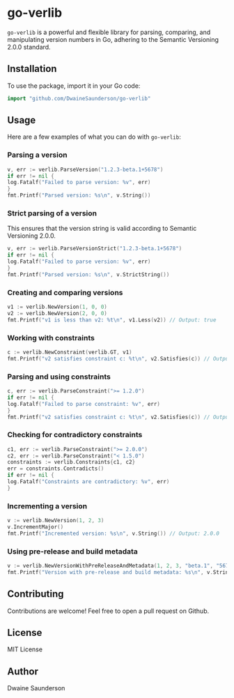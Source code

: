 # go-verlib

`go-verlib` is a powerful and flexible library for parsing, comparing, and manipulating version numbers in Go, adhering
to the Semantic Versioning 2.0.0 standard.

## Installation

To use the package, import it in your Go code:

```go
import "github.com/DwaineSaunderson/go-verlib"
```

## Usage

Here are a few examples of what you can do with `go-verlib`:

### Parsing a version

```go
v, err := verlib.ParseVersion("1.2.3-beta.1+5678")
if err != nil {
log.Fatalf("Failed to parse version: %v", err)
}
fmt.Printf("Parsed version: %s\n", v.String())
```

### Strict parsing of a version

This ensures that the version string is valid according to Semantic Versioning 2.0.0.

```go
v, err := verlib.ParseVersionStrict("1.2.3-beta.1+5678")
if err != nil {
log.Fatalf("Failed to parse version: %v", err)
}
fmt.Printf("Parsed version: %s\n", v.StrictString())
```

### Creating and comparing versions

```go
v1 := verlib.NewVersion(1, 0, 0)
v2 := verlib.NewVersion(2, 0, 0)
fmt.Printf("v1 is less than v2: %t\n", v1.Less(v2)) // Output: true
```

### Working with constraints

```go
c := verlib.NewConstraint(verlib.GT, v1)
fmt.Printf("v2 satisfies constraint c: %t\n", v2.Satisfies(c)) // Output: true
```

### Parsing and using constraints

```go
c, err := verlib.ParseConstraint(">= 1.2.0")
if err != nil {
log.Fatalf("Failed to parse constraint: %v", err)
}
fmt.Printf("v2 satisfies constraint c: %t\n", v2.Satisfies(c)) // Output: true
```

### Checking for contradictory constraints

```go
c1, err := verlib.ParseConstraint(">= 2.0.0")
c2, err := verlib.ParseConstraint("< 1.5.0")
constraints := verlib.Constraints{c1, c2}
err = constraints.Contradicts()
if err != nil {
log.Fatalf("Constraints are contradictory: %v", err)
}
```

### Incrementing a version

```go
v := verlib.NewVersion(1, 2, 3)
v.IncrementMajor()
fmt.Printf("Incremented version: %s\n", v.String()) // Output: 2.0.0
```

### Using pre-release and build metadata

```go
v := verlib.NewVersionWithPreReleaseAndMetadata(1, 2, 3, "beta.1", "5678")
fmt.Printf("Version with pre-release and build metadata: %s\n", v.String()) // Output: 1.2.3-beta.1+5678
```

## Contributing

Contributions are welcome! Feel free to open a pull request on Github.

## License

MIT License

## Author

Dwaine Saunderson
